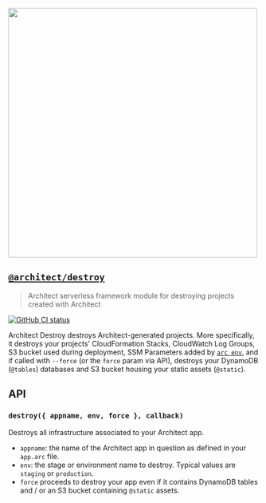 [<img src="https://s3-us-west-2.amazonaws.com/arc.codes/architect-logo-500b@2x.png" width=500>](https://www.npmjs.com/package/@architect/destroy)

## [`@architect/destroy`](https://www.npmjs.com/package/@architect/destroy)

> Architect serverless framework module for destroying projects created with Architect

[![GitHub CI status](https://github.com/architect/destroy/workflows/Node%20CI/badge.svg)](https://github.com/architect/destroy/actions?query=workflow%3A%22Node+CI%22)


Architect Destroy destroys Architect-generated projects. More specifically, it destroys your projects' CloudFormation Stacks, CloudWatch Log Groups, S3 bucket used during deployment, SSM Parameters added by [`arc env`](https://github.com/architect/env), and if called with `--force` (or the `force` param via API), destroys your DynamoDB (`@tables`) databases and S3 bucket housing your static assets (`@static`).


## API

### `destroy({ appname, env, force }, callback)`

Destroys all infrastructure associated to your Architect app.

- `appname`: the name of the Architect app in question as defined in your `app.arc` file.
- `env`: the stage or environment name to destroy. Typical values are `staging` or `production`.
- `force` proceeds to destroy your app even if it contains DynamoDB tables and / or an S3 bucket containing `@static` assets.
